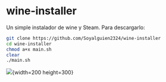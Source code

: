 # wine-installer
Un simple instalador de wine y Steam. 
Para descargarlo:
```bash
git clone https://github.com/Soyalguien2324/wine-installer
cd wine-installer
chmod a+x main.sh
clear
./main.sh
```
![]([ubicacion_de_la_imagen](https://wiki.winehq.org/images/c/c8/Staging-winecfg.png)https://wiki.winehq.org/images/c/c8/Staging-winecfg.png){width=200 height=300}

